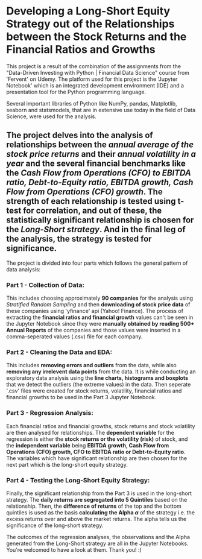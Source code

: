 # Developing a Long-Short Equity Strategy out of the Relationships between the Stock Returns and the Financial Ratios and Growths
This project is a result of the combination of the assignments from the "Data-Driven Investing with Python | Financial Data Science" course from 'Fervent' on Udemy. The platform used for this project is the 'Jupyter Notebook' which is an integrated development environment (IDE) and a presentation tool for the Python programming language.

Several important libraries of Python like NumPy, pandas, Matplotlib, seaborn and statsmodels, that are in extensive use today in the field of Data Science, were used for the analysis.

The project delves into the analysis of relationships between the *annual average of the stock price returns* and their *annual volatility in a year* and the several financial benchmarks like the *Cash Flow from Operations (CFO) to EBITDA ratio, Debt-to-Equity ratio, EBITDA growth, Cash Flow from Operations (CFO) growth*. The strength of each relationship is tested using t-test for correlation, and out of these, the statistically significant relationship is chosen for the *Long-Short strategy*. And in the final leg of the analysis, the strategy is tested for significance.
-----
The project is divided into four parts which follows the general pattern of data analysis:

### Part 1 - Collection of Data:  
This includes choosing approximately **90 companies** for the analysis using *Stratified Random Sampling* and then **downloading of stock price data** of these companies using 'yfinance' api (Yahoo! Finance). The process of extracting the **financial ratios and financial growth** values can't be seen in the Jupyter Notebook since they were **manually obtained by reading 500+ Annual Reports** of the companies and those values were inserted in a comma-seperated values (.csv) file for each company.

### Part 2 - Cleaning the Data and EDA:  
This includes **removing errors and outliers** from the data, while also **removing any irrelevent data points** from the data. It is while conducting an exploratory data analysis using the **line charts, histograms and boxplots** that we detect the outliers (the extreme values) in the data. Then seperate '.csv' files were created for stock returns, volatility, financial ratios and financial growths to be used in the Part 3 Jupyter Notebook.

### Part 3 - Regression Analysis:  
Each financial ratios and financial growths, stock returns and stock volatility are then analysed for relationships. The **dependent variable** for the regression is either the **stock returns or the volatility (risk)** of stock, and the **independent variable** being **EBITDA growth, Cash Flow from Operations (CFO) growth, CFO to EBITDA ratio or Debt-to-Equity ratio**.
The variables which have significant relationship are then chosen for the next part which is the long-short equity strategy.

### Part 4 - Testing the Long-Short Equity Strategy:  
Finally, the significant relationship from the Part 3 is used in the long-short strategy. The **daily returns are segregated into 5 Quintiles** based on the relationship. Then, the **difference of returns** of the top and the bottom quintiles is used as the basis **calculating the Alpha $\alpha$** of the strategy i.e. the excess returns over and above the market returns. The alpha tells us the significance of the long-short strategy.

The outcomes of the regression analyses, the observations and the Alpha generated from the Long-Short strategy are all in the Jupyter Notebooks. You're welcomed to have a look at them. Thank you! :)
